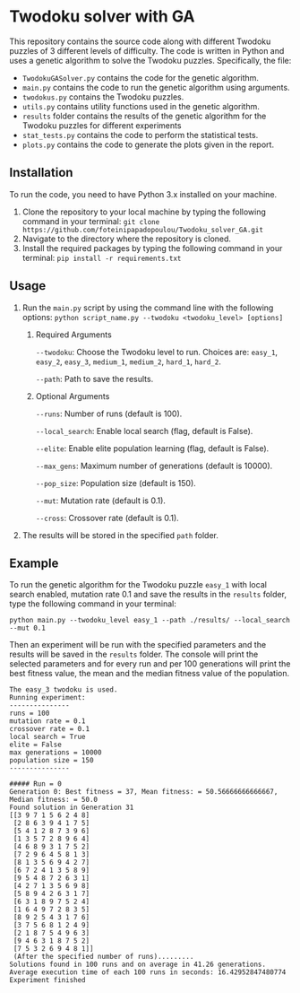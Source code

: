 # Twodoku solver with GA 
This repository contains the source code along with different Twodoku puzzles of 3 different levels of difficulty. The code is written in Python and uses a genetic algorithm to solve the Twodoku puzzles.
Specifically, the file:
* `TwodokuGASolver.py` contains the code for the genetic algorithm.
* `main.py` contains the code to run the genetic algorithm using arguments.
* `twodokus.py` contains the Twodoku puzzles.
* `utils.py` contains utility functions used in the genetic algorithm.
* `results` folder contains the results of the genetic algorithm for the Twodoku puzzles for different experiments
* `stat_tests.py` contains the code to perform the statistical tests.
* `plots.py` contains the code to generate the plots given in the report.

## Installation

To run the code, you need to have Python 3.x installed on your machine.

1. Clone the repository to your local machine by typing the following command in your terminal:
```git clone https://github.com/foteinipapadopoulou/Twodoku_solver_GA.git```
3. Navigate to the directory where the repository is cloned.
4. Install the required packages by typing the following command in your terminal:
```pip install -r requirements.txt```

## Usage
1. Run the `main.py` script by using the command line with the following options:
```python script_name.py --twodoku <twodoku_level> [options]```
   1. Required Arguments
        
      `--twodoku`: Choose the Twodoku level to run. Choices are: `easy_1`, `easy_2`, `easy_3`, `medium_1`, `medium_2`, `hard_1`, `hard_2`.
      
      `--path`: Path to save the results.
   2. Optional Arguments
   
       `--runs`: Number of runs (default is 100).

       `--local_search`: Enable local search (flag, default is False).
      
       `--elite`: Enable elite population learning (flag, default is False).
       
       `--max_gens`: Maximum number of generations (default is 10000).
       
       `--pop_size`: Population size (default is 150).
       
       `--mut`: Mutation rate (default is 0.1).
       
       `--cross`: Crossover rate (default is 0.1).

2. The results will be stored in the specified `path` folder.

## Example
To run the genetic algorithm for the Twodoku puzzle `easy_1` with local search enabled, mutation rate 0.1 and save the results in the `results` folder, type the following command in your terminal:

```python main.py --twodoku_level easy_1 --path ./results/ --local_search --mut 0.1```

Then an experiment will be run with the specified parameters and the results will be saved in the `results` folder. The console will print the selected parameters and for every run and per 100 generations will print the best fitness value, the mean and the median fitness value of the population.
```
The easy_3 twodoku is used.
Running experiment:
---------------
runs = 100
mutation rate = 0.1
crossover rate = 0.1
local search = True
elite = False
max generations = 10000
population size = 150
---------------

##### Run = 0
Generation 0: Best fitness = 37, Mean fitness: = 50.56666666666667, Median fitness: = 50.0
Found solution in Generation 31
[[3 9 7 1 5 6 2 4 8]
 [2 8 6 3 9 4 1 7 5]
 [5 4 1 2 8 7 3 9 6]
 [1 3 5 7 2 8 9 6 4]
 [4 6 8 9 3 1 7 5 2]
 [7 2 9 6 4 5 8 1 3]
 [8 1 3 5 6 9 4 2 7]
 [6 7 2 4 1 3 5 8 9]
 [9 5 4 8 7 2 6 3 1]
 [4 2 7 1 3 5 6 9 8]
 [5 8 9 4 2 6 3 1 7]
 [6 3 1 8 9 7 5 2 4]
 [1 6 4 9 7 2 8 3 5]
 [8 9 2 5 4 3 1 7 6]
 [3 7 5 6 8 1 2 4 9]
 [2 1 8 7 5 4 9 6 3]
 [9 4 6 3 1 8 7 5 2]
 [7 5 3 2 6 9 4 8 1]]
 (After the specified number of runs).........
Solutions found in 100 runs and on average in 41.26 generations.
Average execution time of each 100 runs in seconds: 16.42952847480774
Experiment finished
```
